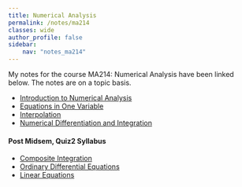 ```yaml
---
title: Numerical Analysis
permalink: /notes/ma214
classes: wide
author_profile: false
sidebar:
    nav: "notes_ma214"
---
```

<script type="text/javascript" src="https://code.jquery.com/jquery-1.7.1.min.js"></script>

<script type="text/x-mathjax-config">
  MathJax.Hub.Config({
    tex2jax: {
      inlineMath: [ ['$','$'], ["\\(","\\)"] ],
      processEscapes: true
    }
  });
</script>
<script type="text/javascript" async src="https://cdnjs.cloudflare.com/ajax/libs/mathjax/2.7.5/latest.js?config=TeX-MML-AM_CHTML" async></script>

<!-- Notes Begin from here -->
My notes for the course MA214: Numerical Analysis have been linked below. The notes are on a topic basis.

- [Introduction to Numerical Analysis](/notes/ma214/intro_to_num)
- [Equations in One Variable](/notes/ma214/eq_in_one_var)
- [Interpolation](/notes/ma214/interp)
- [Numerical Differentiation and Integration](/notes/ma214/diff_int)

#### Post Midsem, Quiz2 Syllabus
- [Composite Integration](/notes/ma214/comp_int)
- [Ordinary Differential Equations](/notes/ma214/ode)
- [Linear Equations](/notes/ma214/lin)